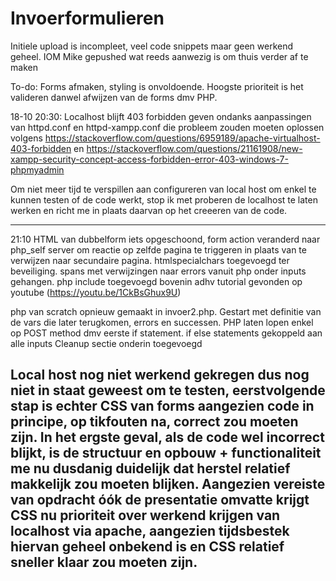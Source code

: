 # Invoerformulieren

Initiele upload is incompleet, veel code snippets maar geen werkend geheel. IOM Mike gepushed wat reeds aanwezig is om thuis verder 
af te maken

To-do: Forms afmaken, styling is onvoldoende. Hoogste prioriteit is het valideren danwel afwijzen van de forms dmv PHP.

18-10 20:30:
Localhost blijft 403 forbidden geven ondanks aanpassingen van httpd.conf en httpd-xampp.conf die probleem zouden moeten oplossen volgens 
https://stackoverflow.com/questions/6959189/apache-virtualhost-403-forbidden
en
https://stackoverflow.com/questions/21161908/new-xampp-security-concept-access-forbidden-error-403-windows-7-phpmyadmin

Om niet meer tijd te verspillen aan configureren van local host om enkel te kunnen testen of de code werkt, stop ik met proberen de localhost te laten werken en richt me in plaats daarvan op het creeeren van de code. 

---------

21:10
HTML van dubbelform iets opgeschoond, form action veranderd naar php_self server om reactie op zelfde pagina te triggeren in plaats van te verwijzen naar secundaire pagina. htmlspecialchars toegevoegd ter beveiliging.
spans met verwijzingen naar errors vanuit php onder inputs gehangen.
php include toegevoegd bovenin adhv tutorial gevonden op youtube (https://youtu.be/1CkBsGhux9U)

php van scratch opnieuw gemaakt in invoer2.php. Gestart met definitie van de vars die later terugkomen, errors en successen. PHP laten lopen enkel op POST method dmv eerste if statement.
if else statements gekoppeld aan alle inputs
Cleanup sectie onderin toegevoegd 

Local host nog niet werkend gekregen dus nog niet in staat geweest om te testen, eerstvolgende stap is echter CSS van forms aangezien code in principe, op tikfouten na, correct zou moeten zijn. 
In het ergste geval, als de code wel incorrect blijkt, is de structuur en opbouw + functionaliteit me nu dusdanig duidelijk dat herstel relatief makkelijk zou moeten blijken. Aangezien vereiste van opdracht óók de presentatie omvatte krijgt CSS nu prioriteit over werkend krijgen van localhost via apache, aangezien tijdsbestek hiervan geheel onbekend is en CSS relatief sneller klaar zou moeten zijn.
-------